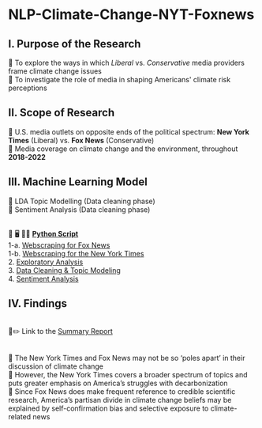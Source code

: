 # NLP-Climate-Change-NYT-Foxnews



## I. Purpose of the Research

:small_orange_diamond: To explore the ways in which *Liberal* vs. *Conservative* media providers frame climate change issues <br>
:small_orange_diamond: To investigate the role of media in shaping Americans' climate risk perceptions 


## II. Scope of Research

:triangular_flag_on_post: U.S. media outlets on opposite ends of the political spectrum: **New York Times** (Liberal) vs. **Fox News** (Conservative) <br>
:triangular_flag_on_post: Media coverage on climate change and the environment, throughout **2018-2022**

## III. Machine Learning Model

:small_orange_diamond: LDA Topic Modelling (Data cleaning phase) <br>
:small_orange_diamond: Sentiment Analysis (Data cleaning phase)

<br> 📜 🖥️ 👩‍💻 <ins>**Python Script**</ins> <br>
1-a. [Webscraping for Fox News](https://github.com/quinnei/NLP-Climate-Change-NYT-Foxnews/blob/main/2_Code/1_Webscraping_for_Foxnews%20(FINAL).ipynb) <br>
1-b. [Webscraping for the New York Times](https://github.com/quinnei/NLP-Climate-Change-NYT-Foxnews/blob/main/2_Code/1_Webscraping_for_NYT%20(FINAL).ipynb) <br>
2. [Exploratory Analysis](https://github.com/quinnei/NLP-Climate-Change-NYT-Foxnews/blob/main/2_Code/2_Exploratory_analysis%20(FINAL).ipynb) <br>
3. [Data Cleaning & Topic Modeling](https://github.com/quinnei/NLP-Climate-Change-NYT-Foxnews/blob/main/2_Code/3_Data_cleaning_and_LDA%20(FINAL).ipynb) <br>
4. [Sentiment Analysis](https://github.com/quinnei/NLP-Climate-Change-NYT-Foxnews/blob/main/2_Code/4_Sentiment%20analysis%20(FINAL).ipynb)

## IV. Findings

<br> :notebook_with_decorative_cover::pencil2: Link to the [Summary Report](https://github.com/quinnei/NLP-Climate-Change-NYT-Foxnews/blob/main/3_Summary%20Report/Insight%20Report_Climate%20Change%20Discourse%20in%20the%20U.S.%20Media.pdf)

<br> :small_orange_diamond: The New York Times and Fox News may not be so ‘poles apart’ in their discussion of climate change <br>
:small_orange_diamond: However, the New York Times covers a broader spectrum of topics and puts greater emphasis on America’s struggles with decarbonization <br>
:small_orange_diamond: Since Fox News does make frequent reference to credible scientific research, America’s partisan divide in climate change beliefs may be explained by self-confirmation bias and selective exposure to climate-related news 
